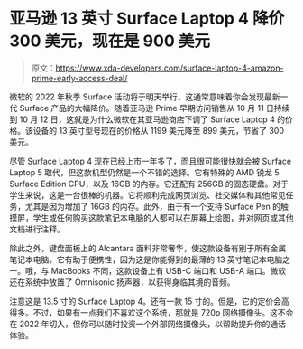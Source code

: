 # 亚马逊 13 英寸 Surface Laptop 4 降价 300 美元，现在是 900 美元

> 原文：<https://www.xda-developers.com/surface-laptop-4-amazon-prime-early-access-deal/>

微软的 2022 年秋季 Surface 活动将于明天举行，这通常意味着你会发现最新一代 Surface 产品的大幅降价。随着亚马逊 Prime 早期访问销售从 10 月 11 日持续到 10 月 12 日，这就是为什么微软在其亚马逊商店下调了 Surface Laptop 4 的价格。该设备的 13 英寸型号现在的价格从 1199 美元降至 899 美元，节省了 300 美元。

尽管 Surface Laptop 4 现在已经上市一年多了，而且很可能很快就会被 Surface Laptop 5 取代，但这款机型仍然是一个不错的选择。它有特殊的 AMD 锐龙 5 Surface Edition CPU，以及 16GB 的内存。它还配有 256GB 的固态硬盘。对于学生来说，这是一台很棒的机器。它将顺利完成网页浏览、社交媒体和其他常见任务，尤其是因为增加了 16GB 的内存。此外，由于有一个支持 Surface Pen 的触摸屏，学生或任何购买这款笔记本电脑的人都可以在屏幕上绘图，并对网页或其他文档进行注释。

除此之外，键盘面板上的 Alcantara 面料非常奢华，使这款设备有别于所有金属笔记本电脑。它有助于便携性，因为这是你能得到的最薄的 13 英寸笔记本电脑之一。哦，与 MacBooks 不同，这款设备上有 USB-C 端口和 USB-A 端口。微软还在系统中放置了 Omnisonic 扬声器，以获得身临其境的音频。

注意这是 13.5 寸的 Surface Laptop 4。还有一款 15 寸的。但是，它的定价会高得多。不过，如果有一点我们不喜欢这个系统，那就是 720p 网络摄像头。这不会在 2022 年切入，但你可以随时投资一个外部网络摄像头，以帮助提升你的通话体验。